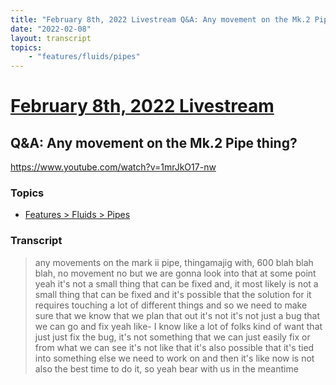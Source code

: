 ```yaml
---
title: "February 8th, 2022 Livestream Q&A: Any movement on the Mk.2 Pipe thing?"
date: "2022-02-08"
layout: transcript
topics:
    - "features/fluids/pipes"
---
```

# [February 8th, 2022 Livestream](../2022-02-08.md)
## Q&A: Any movement on the Mk.2 Pipe thing?
https://www.youtube.com/watch?v=1mrJkO17-nw

### Topics
* [Features > Fluids > Pipes](../topics/features/fluids/pipes.md)

### Transcript

> any movements on the mark ii pipe, thingamajig with, 600 blah blah blah, no movement no but we are gonna look into that at some point yeah it's not a small thing that can be fixed and, it most likely is not a small thing that can be fixed and it's possible that the solution for it requires touching a lot of different things and so we need to make sure that we know that we plan that out it's not it's not just a bug that we can go and fix yeah like- I know like a lot of folks kind of want that just just fix the bug, it's not something that we can just easily fix or from what we can see it's not like that it's also possible that it's tied into something else we need to work on and then it's like now is not also the best time to do it, so yeah bear with us in the meantime
